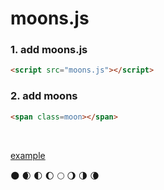 # moons.js

### 1. add moons.js
```html
<script src="moons.js"></script>
```

### 2. add moons
```html
<span class=moon></span>
```
<br>

[example](https://quadrilateral.party/moon/)

🌑 🌒 🌓 🌔 🌕 🌖 🌗 🌘
